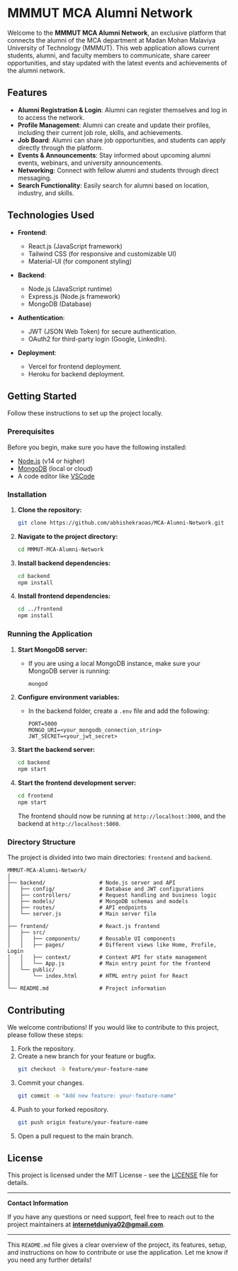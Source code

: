 # MMMUT MCA Alumni Network

Welcome to the **MMMUT MCA Alumni Network**, an exclusive platform that connects the alumni of the MCA department at Madan Mohan Malaviya University of Technology (MMMUT). This web application allows current students, alumni, and faculty members to communicate, share career opportunities, and stay updated with the latest events and achievements of the alumni network.

## Features

- **Alumni Registration & Login**: Alumni can register themselves and log in to access the network.
- **Profile Management**: Alumni can create and update their profiles, including their current job role, skills, and achievements.
- **Job Board**: Alumni can share job opportunities, and students can apply directly through the platform.
- **Events & Announcements**: Stay informed about upcoming alumni events, webinars, and university announcements.
- **Networking**: Connect with fellow alumni and students through direct messaging.
- **Search Functionality**: Easily search for alumni based on location, industry, and skills.

## Technologies Used

- **Frontend**: 
  - React.js (JavaScript framework)
  - Tailwind CSS (for responsive and customizable UI)
  - Material-UI (for component styling)
  
- **Backend**:
  - Node.js (JavaScript runtime)
  - Express.js (Node.js framework)
  - MongoDB (Database)

- **Authentication**: 
  - JWT (JSON Web Token) for secure authentication.
  - OAuth2 for third-party login (Google, LinkedIn).

- **Deployment**: 
  - Vercel for frontend deployment.
  - Heroku for backend deployment.

## Getting Started

Follow these instructions to set up the project locally.

### Prerequisites

Before you begin, make sure you have the following installed:

- [Node.js](https://nodejs.org/en/download/) (v14 or higher)
- [MongoDB](https://www.mongodb.com/try/download/community) (local or cloud)
- A code editor like [VSCode](https://code.visualstudio.com/)

### Installation

1. **Clone the repository:**
   ```bash
   git clone https://github.com/abhishekraoas/MCA-Alumni-Network.git
   ```

2. **Navigate to the project directory:**
   ```bash
   cd MMMUT-MCA-Alumni-Network
   ```

3. **Install backend dependencies:**
   ```bash
   cd backend
   npm install
   ```

4. **Install frontend dependencies:**
   ```bash
   cd ../frontend
   npm install
   ```

### Running the Application

1. **Start MongoDB server:**
   - If you are using a local MongoDB instance, make sure your MongoDB server is running:
     ```bash
     mongod
     ```

2. **Configure environment variables:**
   - In the backend folder, create a `.env` file and add the following:
     ```
     PORT=5000
     MONGO_URI=<your_mongodb_connection_string>
     JWT_SECRET=<your_jwt_secret>
     ```

3. **Start the backend server:**
   ```bash
   cd backend
   npm start
   ```

4. **Start the frontend development server:**
   ```bash
   cd frontend
   npm start
   ```

   The frontend should now be running at `http://localhost:3000`, and the backend at `http://localhost:5000`.

### Directory Structure

The project is divided into two main directories: `frontend` and `backend`.

```
MMMUT-MCA-Alumni-Network/
│
├── backend/                 # Node.js server and API
│   ├── config/              # Database and JWT configurations
│   ├── controllers/         # Request handling and business logic
│   ├── models/              # MongoDB schemas and models
│   ├── routes/              # API endpoints
│   └── server.js            # Main server file
│
├── frontend/                # React.js frontend
│   ├── src/
│   │   ├── components/      # Reusable UI components
│   │   ├── pages/           # Different views like Home, Profile, Login
│   │   ├── context/         # Context API for state management
│   │   └── App.js           # Main entry point for the frontend
│   └── public/
│       └── index.html       # HTML entry point for React
│
└── README.md                # Project information
```

## Contributing

We welcome contributions! If you would like to contribute to this project, please follow these steps:

1. Fork the repository.
2. Create a new branch for your feature or bugfix.
   ```bash
   git checkout -b feature/your-feature-name
   ```
3. Commit your changes.
   ```bash
   git commit -m "Add new feature: your-feature-name"
   ```
4. Push to your forked repository.
   ```bash
   git push origin feature/your-feature-name
   ```
5. Open a pull request to the main branch.

## License

This project is licensed under the MIT License - see the [LICENSE](LICENSE) file for details.

---

**Contact Information**

If you have any questions or need support, feel free to reach out to the project maintainers at **internetduniya02@gmail.com**.

--- 

This `README.md` file gives a clear overview of the project, its features, setup, and instructions on how to contribute or use the application. Let me know if you need any further details!
